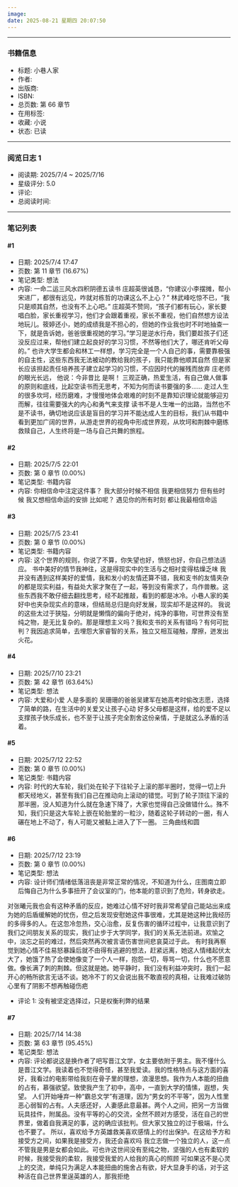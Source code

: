 ```yaml
---
image:
date: 2025-08-21 星期四 20:07:50
---
```


***
### 书籍信息
- 标题: 小巷人家
- 作者: 
- 出版商: 
- ISBN: 
- 总页数: 第 66 章节
- 在用标签: 
- 收藏: 小说
- 状态: 已读

***
### 阅览日志 1
- 阅读期: 2025/7/4 ~ 2025/7/16
- 星级评分: 5.0
- 评论: 
- 总阅读时间: 

***
### 笔记列表
#### #1
- 日期: 2025/7/4 17:47
- 页数: 第 11 章节 (16.67%)
- 笔记类型: 想法
- 内容: 一命二运三风水四积阴德五读书
庄超英很诚恳，“你建议小李摆摊，帮小宋进厂，都很有远见，咋就对栋哲的功课这么不上心？”
林武峰吃惊不已，“我只是顺其自然，也没有不上心吧。”
庄超英不赞同，“孩子们都有玩心，家长要唱白脸，家长重视学习，他们才会跟着重视，家长不重视，他们自然想方设法地玩儿。筱婷还小，她的成绩我是不担心的，但她的作业我也时不时地抽查一下，就是告诉她，爸爸很重视她的学习。”学习是逆水行舟，我们要趁孩子们还没反应过来，帮他们建立起良好的学习习惯，不然等他们大了，哪还肯听父母的。”
也许大学生都会和林工一样想，学习完全是一个人自己的事，需要靠极强的自主性，这些东西我无法被动的教给我的孩子，我只能靠他顺其自然
但是家长应该担起责任培养孩子建立起学习的习惯，不应因时代的摧残而放弃
庄老师的眼光长远，
他说：今非昔比
是啊！
三观正确，热爱生活，有自己做人做事的原则和底线，比起空读书而无思考，不知为何而读书要强的多……
走过人生的很多坎坷，经历磨难，才慢慢地体会艰难的时刻不是靠知识理论就能够迎刃而解，往往需要强大的内心和勇气来支撑
读书不是人生唯一的出路，当然也不是不读书，确切地说应该是盲目的学习并不能达成人生的目标，我们从书籍中看到更加广阔的世界，从游走世界的视角中形成世界观，从坎坷和荆棘中磨练救赎自己，人生终将是一场与自己共舞的旅程。

#### #2
- 日期: 2025/7/5 22:01
- 页数: 第 0 章节 (0.00%)
- 笔记类型: 书籍内容
- 内容: 你相信命中注定这件事？
我大部分时候不相信
我更相信努力
但有些时候
我又想相信命运的安排
比如呢？
遇见你的所有时刻
都让我最相信命运

#### #3
- 日期: 2025/7/5 23:41
- 页数: 第 0 章节 (0.00%)
- 笔记类型: 书籍内容
- 内容: 这个世界的规则，你说了不算，你失望也好，愤怒也好，你自己想法适应。
书中美好的情节我神往，这是得现实中的生活与之相衬变得枯燥乏味
我并没有遇到这样美好的爱情，我和发小的友情还算不错，我和支书的友情夹杂的都是现实利益，有益处大家才聚在了一起，等到没有需求了，鸟作兽散。这些东西我不敢仔细去翻找思考，经不起推敲，看到的都是冰冷。小巷人家的美好中也夹杂现实点的意味，但结局总归是向好发展，现实却不是这样的。
我说的这些太过于狭隘，分明就是懒惰的偏向于绝对，纯净的事物，可世界没有至纯之物，是无比复杂的。那是理想主义吗？我和支书的关系有错吗？有何可批判？我因追求简单，去埋怨大家睿智的关系，独立又相互碰触，摩擦，迸发出火花。

#### #4
- 日期: 2025/7/10 23:21
- 页数: 第 42 章节 (63.64%)
- 笔记类型: 想法
- 内容: 大爱和小爱
人是多面的
吴珊珊的爸爸吴建军在她高考时偷改志愿，选择了简单的路，在生活中的关爱又让孩子心动
好多父母都是这样，给的爱不足以支撑孩子快乐成长，也不至于让孩子完全割舍这份亲情，于是就这么矛盾的活着。

#### #5
- 日期: 2025/7/12 22:52
- 页数: 第 0 章节 (0.00%)
- 笔记类型: 书籍内容
- 内容: 时代的大车轮，我们处在轮子下往轮子上滚的那半圈时，觉得一切上升都天经地义，甚至有我们自己在推动向上滚动的错觉。可到了轮子顶往下滚的那半圈，没人知道为什么就在急速下降了，大家也觉得自己没做错什么。殊不知，我们只是这大车轮上嵌在轮胎里的一粒沙，随着这轮子转动的一圈，有人碾在地上不动了，有人可能又被黏上进入了下一圈。
三角曲线和圆

#### #6
- 日期: 2025/7/12 23:19
- 页数: 第 0 章节 (0.00%)
- 笔记类型: 想法
- 内容: 设计师们情绪低落沮丧是非常正常的情况，不知道为什么，庄图南立即后悔自己为什么多事扭开了会议室的门，他本能的意识到了危险，转身欲走。

对张曦元我也会有这种矛盾的反应，她难过心情不好时我非常希望自己能站出来成为她的后盾缓解她的忧伤，但之后发现安慰她这件事很难，尤其是她这种比我经历的多得多的人。在这忽冷忽热，交心治愈，反复伤害的循环过程中，让我意识到了我们之间朋友关系的现实，我们止步于大学同学，我们的关系无法前进。欢愉之中，淡忘之前的难过，然后突然再次被言语伤害世间悲哀莫过于此。
有时我再察觉到她心情不佳易怒暴躁后就不由得有逃避的想法，赶紧远离，她这人情绪起伏太大了，她饿了热了会使她像变了一个人一样，抱怨一切，辱骂一切，什么也不愿意做。像长满了刺的荆棘。但这就是她。她平静时，我们没有利益冲突时，我们一起开心的畅所欲言无话不谈。她冷不丁的又会说出我不敢直视的真相，让我难过破防
心里有了阴影不想再触碰伤疤
- 评论 1: 没有被坚定选择过，只是权衡利弊的结果

#### #7
- 日期: 2025/7/14 14:38
- 页数: 第 63 章节 (95.45%)
- 笔记类型: 想法
- 内容: 评论都说这是换作者了吧写晋江文学，女主要依附于男主。我不懂什么是晋江文学。我读着也不觉得奇怪，甚至我爱读。我的性格特点与这方面的喜好，我看过的电影带给我刻在骨子里的理想，浪漫思想。我作为人本能的扭曲的占有，慕强欲望。致使我产生了初中，高中，一直到大学的情愫，遐想，失望。
人们开始唾弃一种“霸总文学”有道理，因为“男女的不平等”，因为人性里恶心弱智的占有。人夫感还好，人妻感此意最甚。两个人之间，把另一方当做玩具挂件，附属品。没有平等的心的交流，全然不顾对方感受，活在自己的世界里，做着自我满足的事，这的确应该批判。但大家又独立的过于极端，什么也不要了。
所以，喜欢给予方英雄救美喜欢感情上的付出保护。在这给予方和接受方之间，如果我是接受方，我还会喜欢吗
我立志做一个独立的人，这一点不管我是男是女都会如此。可也许这世间没有至纯之物，坚强的人也有柔软的时候，我接受我的柔软，我接受我爱的人给我的真心的照顾
可如果这不是心灵上的交流，单纯只为满足人本能扭曲的施舍占有欲，好大显身手的话，对于这种活在自己世界里逞英雄的人，那我拒绝

